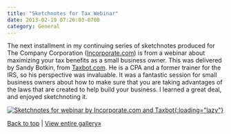 ```yaml
---
title: "Sketchnotes for Tax Webinar"
date: 2013-02-19 07:26:03-0700
category: General
---
```


The next installment in my continuing series of sketchnotes produced for The Company Corporation (<a href="http://www.incorporate.com" title="The Company Corporation">Incorporate.com</a>) is from a webinar about maximizing your tax benefits as a small business owner. This was delivered by Sandy Botkin, from <a href="https://taxbot.com" title="Taxbot.com" target="_blank">Taxbot.com</a>. He is a CPA and a former trainer for the IRS, so his perspective was invaluable. It was a fantastic session for small business owners about how to make sure that you are taking advantages of the laws that are created to help build your business. I learned a great deal, and enjoyed sketchnoting it.

<a href="http://benjaminsnorris.files.wordpress.com/2013/02/taxes-sketchnotes.jpg">![Sketchnotes for webinar by Incorporate.com and Taxbot](http://benjaminsnorris.files.wordpress.com/2013/02/taxes-sketchnotes.jpg?w=580){:loading="lazy"}</a>

<a href="#top">Back to top</a> | <a title="Sketchnotes Gallery" href="http://benjaminsnorris.wordpress.com/sketchnotes/sketchnotes-gallery/">View entire gallery»</a>
